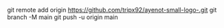 git remote add origin https://github.com/tripx92/ayenot-small-logo-.git
git branch -M main
git push -u origin main
